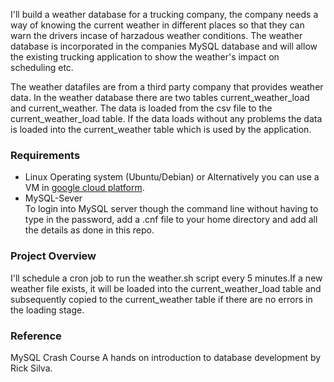 I'll build a weather database for a trucking company, the company needs a way of knowing the current weather in different places so that they can warn the drivers incase of harzadous weather conditions. The weather database is incorporated in the companies MySQL database and will allow the existing trucking application to show the weather's impact on scheduling etc.

The weather datafiles are from a third party company that provides weather data. In the weather database there are two tables current_weather_load and current_weather. The data is loaded from the csv file to the current_weather_load table. If the data loads without any problems the data is loaded into the current_weather table which is used by the application.

### Requirements
- Linux Operating system (Ubuntu/Debian) or Alternatively you can use a VM in [google cloud platform](https://console.cloud.google.com/).
- MySQL-Sever <br>
To login into MySQL server though the command line without having to type in the password, add a .cnf file to your home directory and add all the details as done in this repo.

### Project Overview
I'll schedule a cron job to run the weather.sh script every 5 minutes.If a new weather file exists, it will be loaded into the current_weather_load table and subsequently copied to the current_weather table if there are no errors in the loading stage.

### Reference
MySQL Crash Course A hands on introduction to database development by Rick Silva. 
